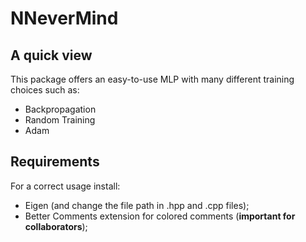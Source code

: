 # NNeverMind

## A quick view
This package offers an easy-to-use MLP with many different training choices such as: 
- Backpropagation
- Random Training
- Adam

## Requirements
For a correct usage install: 
- Eigen (and change the file path in .hpp and .cpp files);
- Better Comments extension for colored comments (**important for collaborators**); 
